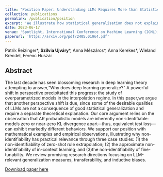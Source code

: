 ```yaml
---
title: "Position Paper: Understanding LLMs Requires More than Statistical Generalization"
collection: publications
permalink: /publication/position
excerpt: 'We illustrate how statistical generalisation does not explain the emergent abilities of today's AR probabilistic models, and propose relevant research directions in OOD-generalisation and inductive biases.'
date: 2023-06-17
venue: 'Spotlight, International Conference on Machine Learning (ICML), 2024'
paperurl: 'https://arxiv.org/pdf/2405.01964.pdf'
---
```

Patrik Reizinger*, **Szilvia Ujváry***, Anna Mészáros*, Anna Kerekes*, Wieland Brendel, Ferenc Huszár

## Abstract
The last decade has seen blossoming research in deep learning theory attempting to answer,“Why does deep learning generalize?" A powerful shift in perspective precipitated this progress: the study of overparametrized models in the interpolation regime. In this paper,we argue that another perspective shift is due, since some of the desirable qualities of LLMs are not a consequence of good statistical generalization and require a separate theoretical explanation. Our core argument relies on the observation that AR probabilistic models are inherently non-identifiable: models zero or near-zero KL divergence apart—thus, equivalent test loss—can exhibit markedly different behaviors. We support our position with mathematical examples and empirical observations, illustrating why non-identifiability has practical relevance through three case studies: (1) the non-identifiability of zero-shot rule extrapolation; (2) the approximate non-identifiability of in-context learning; and (3)the non-identifiability of fine-tunability. We review promising research directions focusing on LLM-relevant generalization measures, transferability, and inductive biases.

[Download paper here](https://arxiv.org/pdf/2405.01964)
